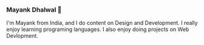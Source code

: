 ### Mayank Dhalwal 👏
I'm Mayank from India, and I do content on Design and Development. I really enjoy learning programing languages. I also enjoy doing projects on Web Devlopment.
